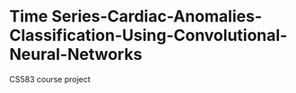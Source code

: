 # Time Series-Cardiac-Anomalies-Classification-Using-Convolutional-Neural-Networks
CS583 course project
